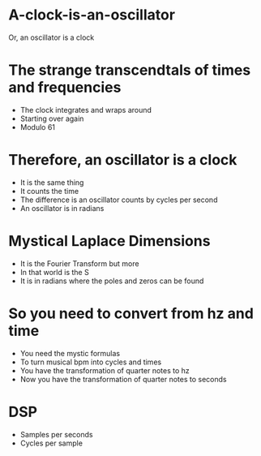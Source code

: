 # A-clock-is-an-oscillator
Or, an oscillator is a clock

# The strange transcendtals of times and frequencies
* The clock integrates and wraps around
* Starting over again
* Modulo 61

# Therefore, an oscillator is a clock
* It is the same thing 
* It counts the time
* The difference is an oscillator counts by cycles per second
* An oscillator is in radians

# Mystical Laplace Dimensions
* It is the Fourier Transform but more
* In that world is the S
* It is in radians where the poles and zeros can be found

# So you need to convert from hz and time
* You need the mystic formulas
* To turn musical bpm into cycles and times
* You have the transformation of quarter notes to hz
* Now you have the transformation of quarter notes to seconds

# DSP
* Samples per seconds
* Cycles per sample
